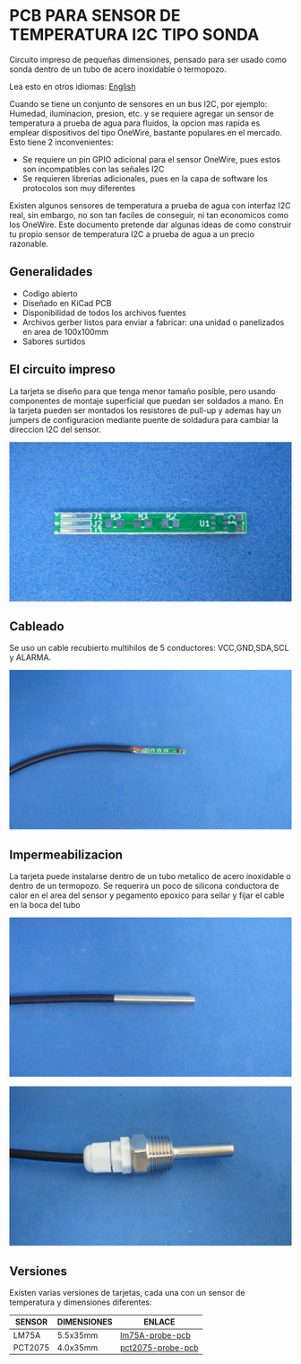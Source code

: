 # PCB PARA SENSOR DE TEMPERATURA I2C TIPO SONDA

Circuito impreso de pequeñas dimensiones, pensado para ser usado como sonda dentro de un tubo de acero inoxidable o termopozo. 

Lea esto en otros idiomas: [English](../../README.md)

Cuando se tiene un conjunto de sensores en un bus I2C, por ejemplo: Humedad, iluminacion, presion, etc. y se requiere agregar un sensor de temperatura a prueba de agua para fluidos, la opcion mas rapida es emplear dispositivos del tipo OneWire, bastante populares en el mercado. Esto tiene 2 inconvenientes:

* Se requiere un pin GPIO adicional para el sensor OneWire, pues estos son incompatibles con las señales I2C
* Se requieren librerias adicionales, pues en la capa de software los protocolos son muy diferentes

Existen algunos sensores de temperatura a prueba de agua con interfaz I2C real, sin embargo, no son tan faciles de conseguir, ni tan economicos como los OneWire. Este documento pretende dar algunas ideas de como construir tu propio sensor de temperatura I2C a prueba de agua a un precio razonable.

## Generalidades

* Codigo abierto
* Diseñado en KiCad PCB
* Disponibilidad de todos los archivos fuentes
* Archivos gerber listos para enviar a fabricar: una unidad o panelizados en area de 100x100mm
* Sabores surtidos

## El circuito impreso

La tarjeta se diseño para que tenga menor tamaño posible, pero usando componentes de montaje superficial que puedan ser soldados a mano. En la tarjeta pueden ser montados los resistores de pull-up y ademas hay un jumpers de configuracion mediante puente de soldadura para cambiar la direccion I2C del sensor.

![MODULE](/assets/img/pcb.jpg)

## Cableado

Se uso un cable recubierto multihilos de 5 conductores: VCC,GND,SDA,SCL y ALARMA.

![MODULE](/assets/img/wired.jpg)

## Impermeabilizacion

La tarjeta puede instalarse dentro de un tubo metalico de acero inoxidable o dentro de un termopozo. Se requerira un poco de silicona conductora de calor en el area del sensor y pegamento epoxico para sellar y fijar el cable en la boca del tubo

![TUBOACERO](/assets/img/waterproofing.jpg)

![THERMOPOZO](/assets/img/thermowell.jpg)

## Versiones

Existen varias versiones de tarjetas, cada una con un sensor de temperatura y dimensiones diferentes:

| SENSOR  | DIMENSIONES | ENLACE                                 |
|---------|-------------|----------------------------------------|
| LM75A   |  5.5x35mm   | [lm75A-probe-pcb](/lm75A-probe-pcb)    |
| PCT2075 |  4.0x35mm   | [pct2075-probe-pcb](/pct2075-probe-pcb)|

